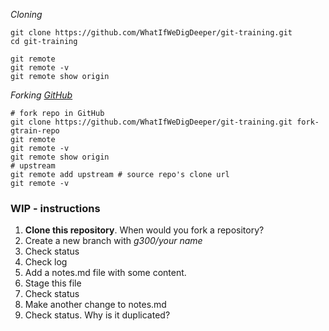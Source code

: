 _Cloning_

    git clone https://github.com/WhatIfWeDigDeeper/git-training.git
    cd git-training

    git remote
    git remote -v
    git remote show origin

_Forking [GitHub](https://help.github.com/articles/configuring-a-remote-for-a-fork/)_

    # fork repo in GitHub
    git clone https://github.com/WhatIfWeDigDeeper/git-training.git fork-gtrain-repo
    git remote
    git remote -v
    git remote show origin
    # upstream
    git remote add upstream # source repo's clone url
    git remote -v




### WIP - instructions
1. **Clone this repository**.  When would you fork a repository?
1. Create a new branch with *g300/your name*
1. Check status
1. Check log
1. Add a notes.md file with some content.
1. Stage this file
1. Check status
1. Make another change to notes.md
1. Check status.  Why is it duplicated?